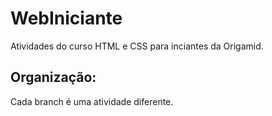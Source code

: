 # WebIniciante
Atividades do curso HTML e CSS para inciantes da Origamid.

<h2>Organização: </h2>
<p>Cada branch é uma atividade diferente.</p>
